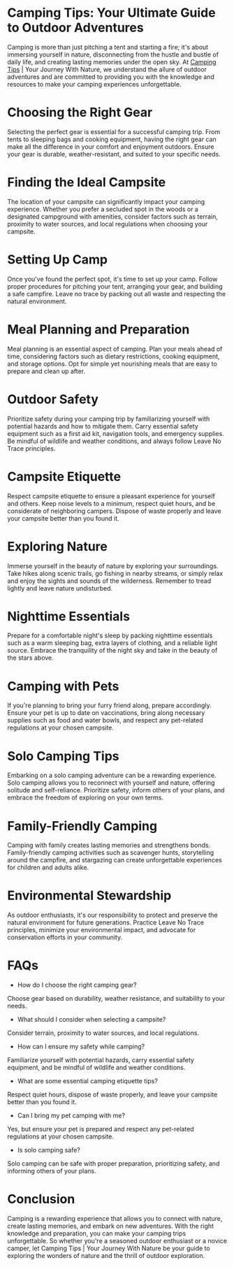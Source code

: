 # Camping Tips: Your Ultimate Guide to Outdoor Adventures

Camping is more than just pitching a tent and starting a fire; it's about immersing yourself in nature, disconnecting from the hustle and bustle of daily life, and creating lasting memories under the open sky. At <a href="https://camping.tips">Camping Tips</a> | Your Journey With Nature, we understand the allure of outdoor adventures and are committed to providing you with the knowledge and resources to make your camping experiences unforgettable.

# Choosing the Right Gear

Selecting the perfect gear is essential for a successful camping trip. From tents to sleeping bags and cooking equipment, having the right gear can make all the difference in your comfort and enjoyment outdoors. Ensure your gear is durable, weather-resistant, and suited to your specific needs.

# Finding the Ideal Campsite

The location of your campsite can significantly impact your camping experience. Whether you prefer a secluded spot in the woods or a designated campground with amenities, consider factors such as terrain, proximity to water sources, and local regulations when choosing your campsite.

# Setting Up Camp

Once you've found the perfect spot, it's time to set up your camp. Follow proper procedures for pitching your tent, arranging your gear, and building a safe campfire. Leave no trace by packing out all waste and respecting the natural environment.

# Meal Planning and Preparation

Meal planning is an essential aspect of camping. Plan your meals ahead of time, considering factors such as dietary restrictions, cooking equipment, and storage options. Opt for simple yet nourishing meals that are easy to prepare and clean up after.

# Outdoor Safety

Prioritize safety during your camping trip by familiarizing yourself with potential hazards and how to mitigate them. Carry essential safety equipment such as a first aid kit, navigation tools, and emergency supplies. Be mindful of wildlife and weather conditions, and always follow Leave No Trace principles.

# Campsite Etiquette

Respect campsite etiquette to ensure a pleasant experience for yourself and others. Keep noise levels to a minimum, respect quiet hours, and be considerate of neighboring campers. Dispose of waste properly and leave your campsite better than you found it.

# Exploring Nature

Immerse yourself in the beauty of nature by exploring your surroundings. Take hikes along scenic trails, go fishing in nearby streams, or simply relax and enjoy the sights and sounds of the wilderness. Remember to tread lightly and leave nature undisturbed.

# Nighttime Essentials

Prepare for a comfortable night's sleep by packing nighttime essentials such as a warm sleeping bag, extra layers of clothing, and a reliable light source. Embrace the tranquility of the night sky and take in the beauty of the stars above.

# Camping with Pets

If you're planning to bring your furry friend along, prepare accordingly. Ensure your pet is up to date on vaccinations, bring along necessary supplies such as food and water bowls, and respect any pet-related regulations at your chosen campsite.

# Solo Camping Tips

Embarking on a solo camping adventure can be a rewarding experience. Solo camping allows you to reconnect with yourself and nature, offering solitude and self-reliance. Prioritize safety, inform others of your plans, and embrace the freedom of exploring on your own terms.

# Family-Friendly Camping

Camping with family creates lasting memories and strengthens bonds. Family-friendly camping activities such as scavenger hunts, storytelling around the campfire, and stargazing can create unforgettable experiences for children and adults alike.

# Environmental Stewardship

As outdoor enthusiasts, it's our responsibility to protect and preserve the natural environment for future generations. Practice Leave No Trace principles, minimize your environmental impact, and advocate for conservation efforts in your community.

# FAQs

* How do I choose the right camping gear?

Choose gear based on durability, weather resistance, and suitability to your needs.

* What should I consider when selecting a campsite?

Consider terrain, proximity to water sources, and local regulations.

* How can I ensure my safety while camping?

Familiarize yourself with potential hazards, carry essential safety equipment, and be mindful of wildlife and weather conditions.

* What are some essential camping etiquette tips?

Respect quiet hours, dispose of waste properly, and leave your campsite better than you found it.

* Can I bring my pet camping with me?

Yes, but ensure your pet is prepared and respect any pet-related regulations at your chosen campsite.

* Is solo camping safe?

Solo camping can be safe with proper preparation, prioritizing safety, and informing others of your plans.

# Conclusion

Camping is a rewarding experience that allows you to connect with nature, create lasting memories, and embark on new adventures. With the right knowledge and preparation, you can make your camping trips unforgettable. So whether you're a seasoned outdoor enthusiast or a novice camper, let Camping Tips | Your Journey With Nature be your guide to exploring the wonders of nature and the thrill of outdoor exploration.
